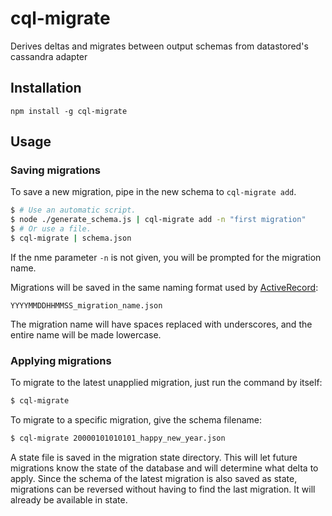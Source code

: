 cql-migrate
===========

Derives deltas and migrates between output schemas from datastored's cassandra adapter

Installation
------------

`npm install -g cql-migrate`

Usage
-----

### Saving migrations

To save a new migration, pipe in the new schema to `cql-migrate add`.

```sh
$ # Use an automatic script.
$ node ./generate_schema.js | cql-migrate add -n "first migration"
$ # Or use a file.
$ cql-migrate | schema.json
```

If the nme parameter `-n` is not given, you will be prompted for the migration name.

Migrations will be saved in the same naming format used by [ActiveRecord](http://guides.rubyonrails.org/migrations.html):

`YYYYMMDDHHMMSS_migration_name.json`

The migration name will have spaces replaced with underscores, and the entire name will be made lowercase. 

### Applying migrations

To migrate to the latest unapplied migration, just run the command by itself:

```sh
$ cql-migrate
```

To migrate to a specific migration, give the schema filename:

```sh
$ cql-migrate 20000101010101_happy_new_year.json
```

A state file is saved in the migration state directory. This will let future migrations know the state of the database and will determine what delta to apply. Since the schema of the latest migration is also saved as state, migrations can be reversed without having to find the last migration. It will already be available in state.
